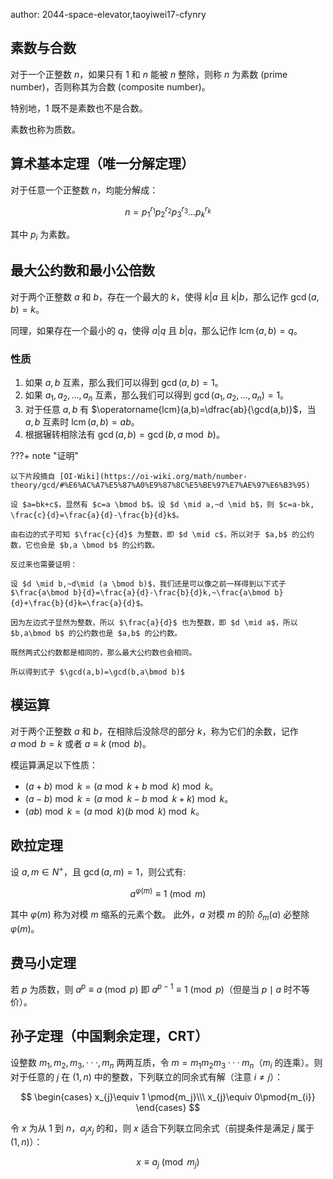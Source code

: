 author: 2044-space-elevator,taoyiwei17-cfynry

## 素数与合数

对于一个正整数 $n$，如果只有 $1$ 和 $n$ 能被 $n$ 整除，则称 $n$ 为素数 (prime number)，否则称其为合数 (composite number)。

特别地，$1$ 既不是素数也不是合数。

素数也称为质数。

## 算术基本定理（唯一分解定理）

对于任意一个正整数 $n$，均能分解成：

$$
n=p_1^{r_1}p_2^{r_2}p_3^{r_3}\ldots p_k^{r_k}
$$

其中 $p_i$ 为素数。

## 最大公约数和最小公倍数 

对于两个正整数 $a$ 和 $b$，存在一个最大的 $k$，使得 $k|a$ 且 $k|b$，那么记作 $\gcd(a,b)=k$。

同理，如果存在一个最小的 $q$，使得 $a|q$ 且 $b|q$，那么记作 $\operatorname{lcm}(a,b)=q$。


### 性质

1. 如果 $a,b$ 互素，那么我们可以得到 $\gcd(a,b)=1$。
2. 如果 $a_1,a_2,\ldots,a_n$ 互素，那么我们可以得到 $\gcd(a_1,a_2,\ldots,a_n)=1$。
3. 对于任意 $a,b$ 有 $\operatorname{lcm}(a,b)=\dfrac{ab}{\gcd(a,b)}$，当 $a,b$ 互素时 $\operatorname{lcm}(a,b)=ab$。
4. 根据辗转相除法有 $\gcd(a,b)=\gcd(b,a\bmod b)$。

???+ note "证明"

	以下片段摘自 [OI-Wiki](https://oi-wiki.org/math/number-theory/gcd/#%E6%AC%A7%E5%87%A0%E9%87%8C%E5%BE%97%E7%AE%97%E6%B3%95)

	设 $a=bk+c$，显然有 $c=a \bmod b$。设 $d \mid a,~d \mid b$，则 $c=a-bk, \frac{c}{d}=\frac{a}{d}-\frac{b}{d}k$。
    
    由右边的式子可知 $\frac{c}{d}$ 为整数，即 $d \mid c$，所以对于 $a,b$ 的公约数，它也会是 $b,a \bmod b$ 的公约数。
    
    反过来也需要证明：
    
    设 $d \mid b,~d\mid (a \bmod b)$，我们还是可以像之前一样得到以下式子 $\frac{a\bmod b}{d}=\frac{a}{d}-\frac{b}{d}k,~\frac{a\bmod b}{d}+\frac{b}{d}k=\frac{a}{d}$。
    
    因为左边式子显然为整数，所以 $\frac{a}{d}$ 也为整数，即 $d \mid a$，所以 $b,a\bmod b$ 的公约数也是 $a,b$ 的公约数。
    
    既然两式公约数都是相同的，那么最大公约数也会相同。
    
    所以得到式子 $\gcd(a,b)=\gcd(b,a\bmod b)$

## 模运算

对于两个正整数 $a$ 和 $b$，在相除后没除尽的部分 $k$，称为它们的余数，记作 $a\bmod b=k$ 或者 $a\equiv k\pmod{b}$。

模运算满足以下性质：

- $(a+b)\bmod k = (a\bmod k + b\bmod k)\bmod k$。
- $(a-b)\bmod k = (a\bmod k - b\bmod k + k)\bmod k$。
- $(ab)\bmod k = (a\bmod k)(b\bmod k)\bmod k$。

## 欧拉定理

设 $a,m \in N^{+}$，且 $\gcd(a,m) = 1$，则公式有:

$$
a^{\varphi (m)} \equiv 1\pmod{m}
$$

其中 $\varphi (m)$ 称为对模 $m$ 缩系的元素个数。
此外，$a$ 对模 $m$ 的阶 $\delta_m(a)$ 必整除 $\varphi (m)$。

## 费马小定理

若 $p$ 为质数，则 $a^{p} \equiv a\pmod{p}$ 即 $a^{p-1} \equiv 1\pmod{p}$（但是当 $p\mid a$ 时不等价）。

## 孙子定理（中国剩余定理，CRT） 
 
设整数 $m_{1},m_{2},m_{3},···,m_{n}$ 两两互质，令 $m=m_{1}m_{2}m_{3}···m_{n}$（$m_{i}$ 的连乘）。则对于任意的 $j$ 在 $(1,n)$ 中的整数，下列联立的同余式有解（注意 $i \ne j$）：
 
$$
\begin{cases}
x_{j}\equiv 1 \pmod{m_j}\\\
x_{j}\equiv 0\pmod{m_{i}}
\end{cases}
$$

令 $x$ 为从 $1$ 到 $n$，$a_{j}x_{j}$ 的和，则 $x$ 适合下列联立同余式（前提条件是满足 $j$ 属于 $(1, n)$）：

$$
x\equiv a_{j}\pmod{m_{j}}
$$

